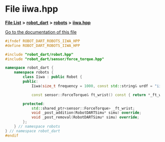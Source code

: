 

# File iiwa.hpp

[**File List**](files.md) **>** [**robot\_dart**](dir_166284c5f0440000a6384365f2a45567.md) **>** [**robots**](dir_087fbdcd93b501a5d3f98df93e9f8cc4.md) **>** [**iiwa.hpp**](iiwa_8hpp.md)

[Go to the documentation of this file](iiwa_8hpp.md)


```C++
#ifndef ROBOT_DART_ROBOTS_IIWA_HPP
#define ROBOT_DART_ROBOTS_IIWA_HPP

#include "robot_dart/robot.hpp"
#include "robot_dart/sensor/force_torque.hpp"

namespace robot_dart {
    namespace robots {
        class Iiwa : public Robot {
        public:
            Iiwa(size_t frequency = 1000, const std::string& urdf = "iiwa/iiwa.urdf", const std::vector<std::pair<std::string, std::string>>& packages = {{"iiwa_description", "iiwa/iiwa_description"}});

            const sensor::ForceTorque& ft_wrist() const { return *_ft_wrist; }

        protected:
            std::shared_ptr<sensor::ForceTorque> _ft_wrist;
            void _post_addition(RobotDARTSimu* simu) override;
            void _post_removal(RobotDARTSimu* simu) override;
        };
    } // namespace robots
} // namespace robot_dart
#endif
```


